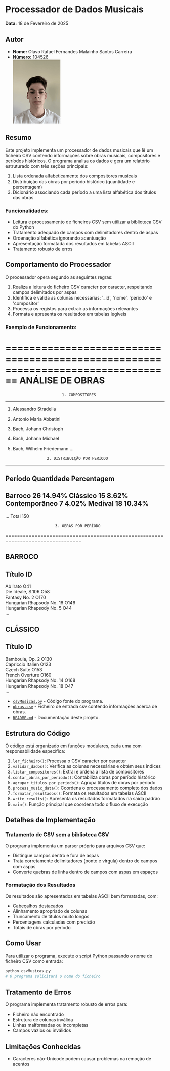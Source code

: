 # Processador de Dados Musicais

**Data:** 18 de Fevereiro de 2025  

## Autor
- **Nome:** Olavo Rafael Fernandes Malainho Santos Carreira
- **Número:** 104526  
 ![Foto do Autor](../fotoCara.png)

## Resumo

Este projeto implementa um processador de dados musicais que lê um ficheiro CSV contendo informações sobre obras musicais, compositores e períodos históricos. O programa analisa os dados e gera um relatório estruturado com três seções principais:

1. Lista ordenada alfabeticamente dos compositores musicais
2. Distribuição das obras por período histórico (quantidade e percentagem)
3. Dicionário associando cada período a uma lista alfabética dos títulos das obras

### Funcionalidades:
- Leitura e processamento de ficheiros CSV sem utilizar a biblioteca CSV do Python
- Tratamento adequado de campos com delimitadores dentro de aspas
- Ordenação alfabética ignorando acentuação
- Apresentação formatada dos resultados em tabelas ASCII
- Tratamento robusto de erros

## Comportamento do Processador

O processador opera segundo as seguintes regras:
1. Realiza a leitura do ficheiro CSV caracter por caracter, respeitando campos delimitados por aspas
2. Identifica e valida as colunas necessárias: '_id', 'nome', 'periodo' e 'compositor'
3. Processa os registos para extrair as informações relevantes
4. Formata e apresenta os resultados em tabelas legíveis

### Exemplo de Funcionamento:
================================================================================
                             ANÁLISE DE OBRAS
================================================================================

                             1. COMPOSITORES
--------------------------------------------------------------------------------
  1. Alessandro Stradella
  2. Antonio Maria Abbatini
  3. Bach, Johann Christoph
  4. Bach, Johann Michael
  5. Bach, Wilhelm Friedemann
  ...

                        2. DISTRIBUIÇÃO POR PERÍODO
--------------------------------------------------------------------------------
Período                                  Quantidade           Percentagem
--------------------------------------------------------------------------------
Barroco                                         26                 14.94%
Clássico                                        15                  8.62%
Contemporâneo                                    7                  4.02%
Medival                                         18                 10.34%
--------------------------------------------------------------------------------
...
Total                                          150

                          3. OBRAS POR PERÍODO
================================================================================

BARROCO
--------------------------------------------------------------------------------
Título                                                    ID                  
--------------------------------------------------------------------------------
Ab Irato                                                  O41                
Die Ideale, S.106                                         O58                
Fantasy No. 2                                             O170               
Hungarian Rhapsody No. 16                                 O146               
Hungarian Rhapsody No. 5                                  O44      
...       

CLÁSSICO
--------------------------------------------------------------------------------
Título                                                    ID                  
--------------------------------------------------------------------------------
Bamboula, Op. 2                                           O130               
Capriccio Italien                                         O123               
Czech Suite                                               O153               
French Overture                                           O160               
Hungarian Rhapsody No. 14                                 O168               
Hungarian Rhapsody No. 18                                 O47  
...

- [`csvMusicas.py`](csvMusicas.py) - Código fonte do programa.
- [`obras.csv`](obras.csv) - Ficheiro de entrada csv contendo informações acerca de obras.
- [`README.md`](README.md) - Documentação deste projeto.

## Estrutura do Código

O código está organizado em funções modulares, cada uma com responsabilidade específica:

1. `ler_ficheiro()`: Processa o CSV caracter por caracter
2. `validar_dados()`: Verifica as colunas necessárias e obtém seus índices
3. `listar_compositores()`: Extrai e ordena a lista de compositores
4. `contar_obras_por_periodo()`: Contabiliza obras por período histórico
5. `agrupar_titulos_por_periodo()`: Agrupa títulos de obras por período
6. `process_music_data()`: Coordena o processamento completo dos dados
7. `formatar_resultados()`: Formata os resultados em tabelas ASCII
8. `write_results()`: Apresenta os resultados formatados na saída padrão
9. `main()`: Função principal que coordena todo o fluxo de execução

## Detalhes de Implementação

### Tratamento de CSV sem a biblioteca CSV

O programa implementa um parser próprio para arquivos CSV que:
- Distingue campos dentro e fora de aspas
- Trata corretamente delimitadores (ponto e vírgula) dentro de campos com aspas
- Converte quebras de linha dentro de campos com aspas em espaços


### Formatação dos Resultados

Os resultados são apresentados em tabelas ASCII bem formatadas, com:
- Cabeçalhos destacados
- Alinhamento apropriado de colunas
- Truncamento de títulos muito longos
- Percentagens calculadas com precisão
- Totais de obras por período

## Como Usar

Para utilizar o programa, execute o script Python passando o nome do ficheiro CSV como entrada:

```python
python csvMusicas.py
# O programa solicitará o nome do ficheiro
```

## Tratamento de Erros

O programa implementa tratamento robusto de erros para:
- Ficheiro não encontrado
- Estrutura de colunas inválida
- Linhas malformadas ou incompletas
- Campos vazios ou inválidos

## Limitações Conhecidas

- Caracteres não-Unicode podem causar problemas na remoção de acentos